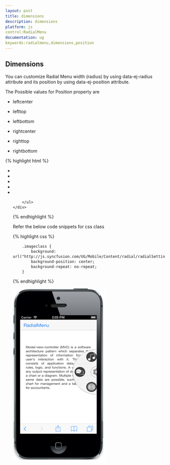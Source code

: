 ```yaml
---
layout: post
title: dimensions
description: dimensions
platform: js
control:RadialMenu
documentation: ug
keywords:radialmenu,dimensions,position
---
```


## Dimensions

You can customize Radial Menu width (radius) by using data-ej-radius attribute and its position by using data-ej-position attribute.

The Possible values for Position property are

* leftcenter

* lefttop

* leftbottom

* rightcenter   

* righttop

* rightbottom



{% highlight html %}

  <div id="radialmenu_sample" data-role="ejmradialmenu" data-ej-imageclass="imageclass" data-ej-radius="100" data-ej-position="rightcenter">
        <ul>
            <li data-ej-imageurl="http://js.syncfusion.com/UG/Mobile/Content/radial/ios7/light/social.png">
            </li>
            <li data-ej-imageurl="http://js.syncfusion.com/UG/Mobile/Content/radial/ios7/light/music.png">
            </li>
            <li data-ej-imageurl="http://js.syncfusion.com/UG/Mobile/Content/radial/ios7/light/direction.png">
            </li>
            <li data-ej-imageurl="http://js.syncfusion.com/UG/Mobile/Content/radial/ios7/light/message.png">
            </li>
            <li data-ej-imageurl="http://js.syncfusion.com/UG/Mobile/Content/radial/ios7/light/browser.png">
            </li>

        </ul>
    </div>



{% endhighlight %}

Refer the below code snippets for css class

{% highlight css %}

        .imageclass {
            background: url("http://js.syncfusion.com/UG/Mobile/Content/radial/radialSettings.png");
            background-position: center;
            background-repeat: no-repeat;
        }



{% endhighlight %}



![](dimensions_images\dimensions_img1.png)

